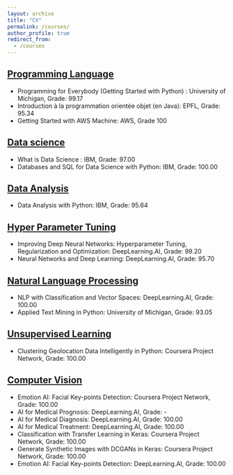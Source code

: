 ```yaml
---
layout: archive
title: "CV"
permalink: /courses/
author_profile: true
redirect_from:
  - /courses
---
```

## [Programming Language](https://sites.google.com/view/alex-kameni/certifications#h.td4q10h3ho1m)

* Programming for Everybody (Getting Started with Python) : University of Michigan, Grade: 99.17
* Introduction à la programmation orientée objet (en Java): EPFL, Grade: 95.34
* Getting Started with AWS Machine: AWS, Grade 100

## [Data science](https://sites.google.com/view/alex-kameni/certifications#h.nx56g2jajum8)

* What is Data Science : IBM, Grade: 97.00
* Databases and SQL for Data Science with Python: IBM, Grade: 100.00

## [Data Analysis](https://sites.google.com/view/alex-kameni/certifications#h.k314nglmeip5)

* Data Analysis with Python: IBM, Grade: 95.64

## [Hyper Parameter Tuning](https://sites.google.com/view/alex-kameni/certifications#h.9e15cbljelqm)

* Improving Deep Neural Networks: Hyperparameter Tuning, Regularization and Optimization: DeepLearning.AI, Grade: 99.20
* Neural Networks and Deep Learning: DeepLearning.AI, Grade: 95.70

## [Natural Language Processing](https://sites.google.com/view/alex-kameni/certifications#h.hzwksg2v0gwt)

* NLP with Classification and Vector Spaces: DeepLearning.AI, Grade: 100.00
* Applied Text Mining in Python: University of Michigan, Grade: 93.05

## [Unsupervised Learning](https://sites.google.com/view/alex-kameni/certifications#h.jyyzlxxa7txf)

* Clustering Geolocation Data Intelligently in Python: Coursera Project Network, Grade: 100.00

## [Computer Vision](https://sites.google.com/view/alex-kameni/certifications#h.srjg0hz5gqp5)

* Emotion AI: Facial Key-points Detection: Coursera Project Network, Grade: 100.00
* AI for Medical Prognosis: DeepLearning.AI, Grade: -
* AI for Medical Diagnosis: DeepLearning.AI, Grade: 100.00
* AI for Medical Treatment: DeepLearning.AI, Grade: 100.00
* Classification with Transfer Learning in Keras: Coursera Project Network, Grade: 100.00
* Generate Synthetic Images with DCGANs in Keras: Coursera Project Network, Grade: 100.00
* Emotion AI: Facial Key-points Detection:  DeepLearning.AI, Grade: 100.00

